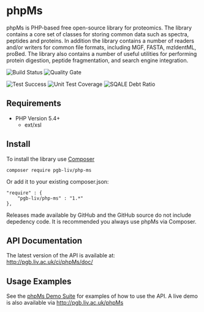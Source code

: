 phpMs
=====
phpMs is PHP-based free open-source library for proteomics. The library contains a core set of classes for storing common data such as spectra, peptides and proteins. In addition the library contains a number of readers and/or writers for common file formats, including MGF, FASTA, mzIdentML, proBed. The library also contains a number of useful utilities for performing protein digestion, peptide fragmentation, and search engine integration.

![Build Status](http://pgb.liv.ac.uk/jenkins/buildStatus/icon?job=php-ms)
![Quality Gate](http://pgb.liv.ac.uk/ci/phpMs/badge/gate.svg)

![Test Success](http://pgb.liv.ac.uk/ci/phpMs/badge/test_success_density.svg)
![Unit Test Coverage](http://pgb.liv.ac.uk/ci/phpMs/badge/coverage.svg)
![SQALE Debt Ratio](http://pgb.liv.ac.uk/ci/phpMs/badge/sqale_debt_ratio.svg)

Requirements
------------
- PHP Version 5.4+
  - ext/xsl
  
Install
-------

To install the library use [Composer](https://getcomposer.org/)

    composer require pgb-liv/php-ms
  
Or add it to your existing composer.json:
    
    "require" : {
        "pgb-liv/php-ms" : "1.*"
    },

Releases made available by GitHub and the GitHub source do not include depedency code. It is recommended you always use phpMs via Composer.

API Documentation
-----------------

The latest version of the API is available at: http://pgb.liv.ac.uk/ci/phpMs/doc/

Usage Examples
--------------

See the [phpMs Demo Suite](http://github.com/PGB-LIV/php-ms-example) for examples of how to use the API. A live demo is also available via http://pgb.liv.ac.uk/phpMs
